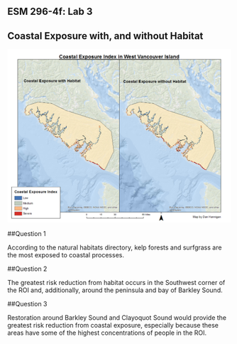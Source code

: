 ## ESM 296-4f: Lab 3

## Coastal Exposure with, and without Habitat
![](coast_exposure.png)

##Question 1

According to the natural habitats directory, kelp forests and surfgrass are the most exposed to coastal processes.

##Question 2

The greatest risk reduction from habitat occurs in the Southwest corner of the ROI and, additionally, around the peninsula and bay of Barkley Sound.

##Question 3

Restoration around Barkley Sound and Clayoquot Sound would provide the greatest risk reduction from coastal exposure, especially because these areas have some of the highest concentrations of people in the ROI.